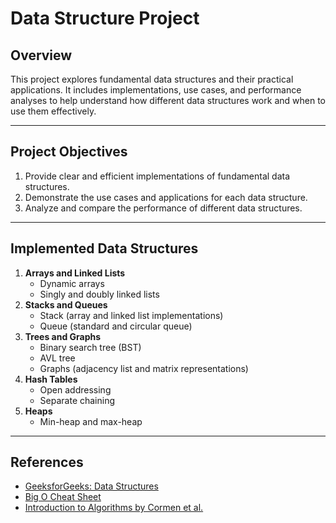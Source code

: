 # Data Structure Project

## Overview
This project explores fundamental data structures and their practical applications. It includes implementations, use cases, and performance analyses to help understand how different data structures work and when to use them effectively.

---

## Project Objectives
1. Provide clear and efficient implementations of fundamental data structures.
2. Demonstrate the use cases and applications for each data structure.
3. Analyze and compare the performance of different data structures.

---

## Implemented Data Structures
1. **Arrays and Linked Lists**
   - Dynamic arrays
   - Singly and doubly linked lists
2. **Stacks and Queues**
   - Stack (array and linked list implementations)
   - Queue (standard and circular queue)
3. **Trees and Graphs**
   - Binary search tree (BST)
   - AVL tree
   - Graphs (adjacency list and matrix representations)
4. **Hash Tables**
   - Open addressing
   - Separate chaining
5. **Heaps**
   - Min-heap and max-heap

---

## References
- [GeeksforGeeks: Data Structures](https://www.geeksforgeeks.org/data-structures/)
- [Big O Cheat Sheet](https://www.bigocheatsheet.com/)
- [Introduction to Algorithms by Cormen et al.](https://mitpress.mit.edu/9780262033848/)

